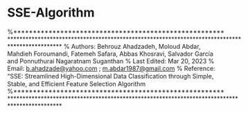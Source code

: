 # SSE-Algorithm
%*****************************************************************************************************************************************************
% Authors: Behrouz Ahadzadeh, Moloud Abdar, Mahdieh Foroumandi, Fatemeh Safara, Abbas Khosravi,  Salvador García and Ponnuthurai Nagaratnam Suganthan
% Last Edited: Mar 20, 2023
% Email: b.ahadzade@yahoo.com ; m.abdar1987@gmail.com
% Reference: “SSE: Streamlined High-Dimensional Data Classiﬁcation through Simple, Stable, and Efficient Feature Selection Algorithm
%****************************************************************************************************************************************************
